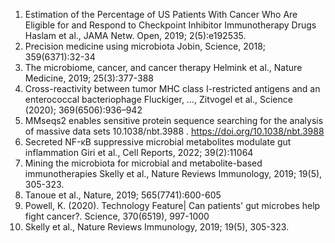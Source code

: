 1. Estimation of the Percentage of US Patients With Cancer Who Are Eligible for and Respond to Checkpoint Inhibitor Immunotherapy Drugs 
	Haslam et al., JAMA Netw. Open, 2019; 2(5):e192535.
2. Precision medicine using microbiota 
	Jobin, Science, 2018; 359(6371):32-34
3. The microbiome, cancer, and cancer therapy
	Helmink et al., Nature  Medicine, 2019; 25(3):377-388
4. Cross-reactivity between tumor MHC class I-restricted antigens and an enterococcal bacteriophage
	Fluckiger, …, Zitvogel et al., Science (2020); 369(6506):936–942
5. MMseqs2 enables sensitive protein sequence searching for the analysis of massive data sets
	10.1038/nbt.3988 . https://doi.org/10.1038/nbt.3988
6. Secreted NF-κB suppressive microbial metabolites modulate gut inflammation
	 Giri et al., Cell Reports, 2022;  39(2):11064
7. Mining the microbiota for microbial and metabolite-based immunotherapies
	 Skelly et al., Nature Reviews Immunology, 2019; 19(5), 305-323.
8. Tanoue et al., Nature, 2019;  565(7741):600-605
9. Powell, K. (2020). Technology Feature| Can patients' gut microbes help fight cancer?. Science, 370(6519), 997-1000
10. Skelly et al., Nature Reviews Immunology, 2019; 19(5), 305-323.